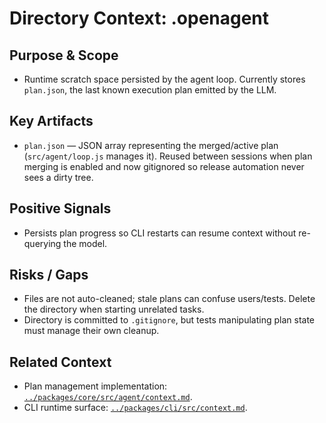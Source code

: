 # Directory Context: .openagent

## Purpose & Scope

- Runtime scratch space persisted by the agent loop. Currently stores `plan.json`, the last known execution plan emitted by the LLM.

## Key Artifacts

- `plan.json` — JSON array representing the merged/active plan (`src/agent/loop.js` manages it). Reused between sessions when plan merging is enabled and now gitignored so release automation never sees a dirty tree.

## Positive Signals

- Persists plan progress so CLI restarts can resume context without re-querying the model.

## Risks / Gaps

- Files are not auto-cleaned; stale plans can confuse users/tests. Delete the directory when starting unrelated tasks.
- Directory is committed to `.gitignore`, but tests manipulating plan state must manage their own cleanup.

## Related Context

- Plan management implementation: [`../packages/core/src/agent/context.md`](../packages/core/src/agent/context.md).
- CLI runtime surface: [`../packages/cli/src/context.md`](../packages/cli/src/context.md).

